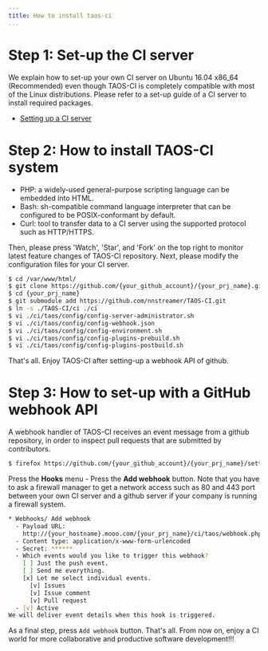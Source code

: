 ```yaml
---
title: How to install taos-ci
...
```


# Step 1: Set-up the CI server
We explain how to set-up your own CI server on Ubuntu 16.04 x86_64 (Recommended) even though TAOS-CI is completely compatible with most of the Linux distributions. Please refer to a set-up guide of a CI server to install required packages.
* [Setting up a CI server](ci/doc/how-to-setup-taos-ci-server.md) 


# Step 2: How to install TAOS-CI system
* PHP: a widely-used general-purpose scripting language can be embedded into HTML.
* Bash: sh-compatible command language interpreter that can be configured to be POSIX-conformant by default.
* Curl: tool to transfer data to a CI server using the supported protocol such as HTTP/HTTPS.

Then, please press 'Watch', 'Star', and 'Fork' on the top right to monitor latest feature changes of TAOS-CI repository. Next, please modify the configuration files for your CI server.

```bash
$ cd /var/www/html/
$ git clone https://github.com/{your_github_account}/{your_prj_name}.git
$ cd {your_prj_name}
$ git submodule add https://github.com/nnstreamer/TAOS-CI.git
$ ln -s ./TAOS-CI/ci ./ci
$ vi ./ci/taos/config/config-server-administrator.sh
$ vi ./ci/taos/config/config-webhook.json
$ vi ./ci/taos/config/config-environment.sh
$ vi ./ci/taos/config/config-plugins-prebuild.sh
$ vi ./ci/taos/config/config-plugins-postbuild.sh
```
That's all. Enjoy TAOS-CI after setting-up a webhook API of github.

# Step 3: How to set-up with a GitHub webhook API
A webhook handler of TAOS-CI receives an event message from a github repository, in order to inspect pull requests that are submitted by contributors.
```bash
$ firefox https://github.com/{your_github_account}/{your_prj_name}/settings
```

Press the **Hooks** menu - Press the **Add webhook** button. Note that you have to ask a firewall manager to get a network access such as 80 and 443 port between your own CI server and a github server if your company is running a firewall system.
```bash
* Webhooks/ Add webhook
  - Payload URL:
    http://{your_hostname}.mooo.com/{your_prj_name}/ci/taos/webhook.php
  - Content type: application/x-www-form-urlencoded
  - Secret: ******
  - Which events would you like to trigger this webhook?
    [ ] Just the push event.
    [ ] Send me everything.
    [x] Let me select individual events.
      [v] Issues
      [v] Issue comment
      [v] Pull request
  - [v] Active
We will deliver event details when this hook is triggered. 
```

As a final step, press `Add webhook` button. That's all. 
From now on, enjoy a CI world for more collaborative and productive software development!!!
